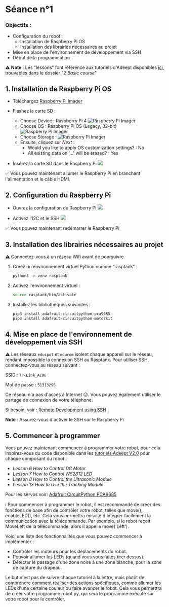 # Séance n°1

### Objectifs :
- Configuration du robot :
    - Installation de Raspberry Pi OS
    - Installation des librairies nécessaires au projet
- Mise en place de l'environnement de développement via SSH
- Début de la programmation

:warning: **Note** : Les "lessons" font référence aux tutoriels d'Adeept disponibles [ici](https://www.adeept.com/video/static1/itemsfile/901RaspTank%20Tutorials.zip), trouvables dans le dossier "*2 Basic course*"

## 1. Installation de Raspberry Pi OS

- Téléchargez [Raspberry Pi Imager](https://www.raspberrypi.com/software/)
- Flashez la carte SD :
    - Choose Device : Raspberry Pi 4
    ![Raspberry Pi Imager](/documentation/images/choose_device.png)
    - Choose OS : Raspberry Pi OS (Legacy, 32-bit)
    ![Raspberry Pi Imager](/documentation/images/choose_os.png)
    - Choose Storage :
    ![Raspberry Pi Imager](/documentation/images/choose_storage.png)
    - Ensuite, cliquez sur *Next* :
        - Would you like to apply OS customization settings? : No
        - All existing data on '...' will be erased? : Yes

- Insérez la carte SD dans le Raspberry Pi
![](images/sd_slot.png)

:white_check_mark: Vous pouvez maintenant allumer le Raspberry Pi en branchant l'alimentation et le câble HDMI.

## 2. Configuration du Raspberry Pi

- Ouvrez la configuration du Raspberry Pi
![](images/select_rpi_config.png)

- Activez l'I2C et le SSH
![](images/rpi_config.png)

:white_check_mark: Vous pouvez maintenant redémarrer le Raspberry Pi

## 3. Installation des librairies nécessaires au projet

:warning: Connectez-vous à un réseau Wifi avant de poursuivre

1. Créez un environnement virtuel Python nommé "rasptank" :

   ```bash
   python3 -m venv rasptank
   ```

2. Activez l'environnement virtuel :

   ```bash
   source rasptank/bin/activate
   ```

3. Installez les bibliothèques suivantes :

   ```bash
   pip3 install adafruit-circuitpython-pca9685
   pip3 install adafruit-circuitpython-motorkit
   ```

## 4. Mise en place de l'environnement de développement via SSH

:warning: Les réseaux `eduspot` et `edurom` isolent chaque appareil sur le réseau, rendant impossible la connexion SSH au Rasptank. Pour utiliser SSH, connectez-vous au réseau suivant :

SSID : `TP-Link_AC96`

Mot de passe : `51313296`

Ce réseau n'a pas d'accès à Internet :confused:. Vous pouvez également utiliser le partage de connexion de votre téléphone.

Si besoin, voir : [Remote Development using SSH](https://code.visualstudio.com/docs/remote/ssh)

**Note** : Assurez-vous d'activer le SSH sur le Raspberry Pi

## 5. Commencer à programmer

Vous pouvez maintenant commencer à programmer votre robot, pour cela inspirez-vous du code disponible dans les [tutoriels Adeept V2.0](https://www.adeept.com/learn/detail-34.html) pour chaque composant du robot :

- *Lesson 6 How to Control DC Motor*
- *Lesson 7 How to Control WS2812 LED*
- *Lesson 8 How to Control the Ultrasonic Module*
- *Lesson 13 How to Use the Tracking Module*

Pour les servos voir: [Adafruit CircuitPython PCA9685](https://github.com/adafruit/Adafruit_CircuitPython_PCA9685)

:information_source: Pour commencer à programmer le robot, il est recommandé de créer des fonctions de base afin de contrôler votre robot, telles que move(), enableLED(), etc. Cela vous permettra ensuite d'intégrer facilement la communication avec la télécommande. Par exemple, si le robot reçoit MoveLeft de la télécommande, alors il appelle move('Left').

Voici une liste des fonctionnalités que vous pouvez commencer à implémenter :

- Contrôler les moteurs pour les déplacements du robot.
- Pouvoir allumer les LEDs (quand vous vous faites tirer dessus).
- Détecter le passage d'une zone noire à une zone blanche, pour la zone de capture du drapeau.

Le but n'est pas de suivre chaque tutoriel à la lettre, mais plutôt de comprendre comment réaliser des actions spécifiques, comme allumer les LEDs d'une certaine couleur ou faire avancer le robot. Cela vous permettra de créer votre programme robot.py, qui sera le programme exécuté sur votre robot pour le contrôler.
